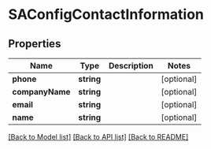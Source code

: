 # SAConfigContactInformation

## Properties
Name | Type | Description | Notes
------------ | ------------- | ------------- | -------------
**phone** | **string** |  | [optional] 
**companyName** | **string** |  | [optional] 
**email** | **string** |  | [optional] 
**name** | **string** |  | [optional] 

[[Back to Model list]](../README.md#documentation-for-models) [[Back to API list]](../README.md#documentation-for-api-endpoints) [[Back to README]](../README.md)


